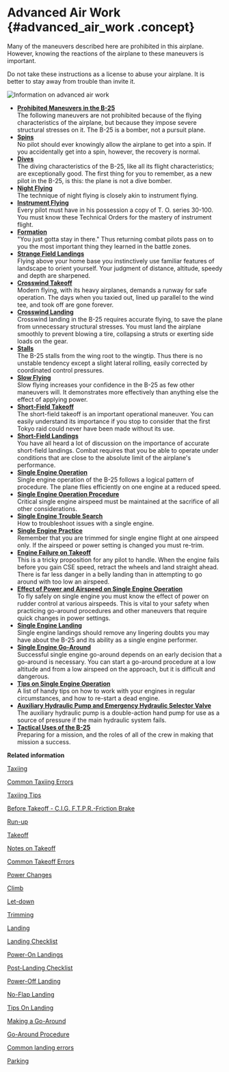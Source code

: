 # Advanced Air Work {#advanced_air_work .concept}

Many of the maneuvers described here are prohibited in this airplane. However, knowing the reactions of the airplane to these maneuvers is important.

Do not take these instructions as a license to abuse your airplane. It is better to stay away from trouble than invite it.

![Information on advanced air work](../images/adv_air_work.png "Advanced air work")

-   **[Prohibited Maneuvers in the B-25](../topics/prohibited_maneuvers_in_the_b_25.md)**  
The following maneuvers are not prohibited because of the flying characteristics of the airplane, but because they impose severe structural stresses on it. The B-25 is a bomber, not a pursuit plane.
-   **[Spins](../topics/spins.md)**  
No pilot should ever knowingly allow the airplane to get into a spin. If you accidentally get into a spin, however, the recovery is normal.
-   **[Dives](../topics/dives.md)**  
The diving characteristics of the B-25, like all its flight characteristics; are exceptionally good. The first thing for you to remember, as a new pilot in the B-25, is this: the plane is not a dive bomber.
-   **[Night Flying](../topics/night_flying.md)**  
The technique of night flying is closely akin to instrument flying.
-   **[Instrument Flying](../topics/instrument_flying.md)**  
Every pilot must have in his possession a copy of T. O. series 30-100. You must know these Technical Orders for the mastery of instrument flight.
-   **[Formation](../topics/formation.md)**  
"You just gotta stay in there." Thus returning combat pilots pass on to you the most important thing they learned in the battle zones.
-   **[Strange Field Landings](../topics/strange_field_landings.md)**  
Flying above your home base you instinctively use familiar features of landscape to orient yourself. Your judgment of distance, altitude, speedy and depth are sharpened.
-   **[Crosswind Takeoff](../topics/crosswind_takeoff.md)**  
Modern flying, with its heavy airplanes, demands a runway for safe operation. The days when you taxied out, lined up parallel to the wind tee, and took off are gone forever.
-   **[Crosswind Landing](../topics/crosswind_landing.md)**  
Crosswind landing in the B-25 requires accurate flying, to save the plane from unnecessary structural stresses. You must land the airplane smoothly to prevent blowing a tire, collapsing a struts or exerting side loads on the gear.
-   **[Stalls](../topics/stalls.md)**  
The B-25 stalls from the wing root to the wingtip. Thus there is no unstable tendency except a slight lateral rolling, easily corrected by coordinated control pressures.
-   **[Slow Flying](../topics/slow_flying.md)**  
Slow flying increases your confidence in the B-25 as few other maneuvers will. It demonstrates more effectively than anything else the effect of applying power.
-   **[Short-Field Takeoff](../topics/short_field_takeoff.md)**  
The short-field takeoff is an important operational maneuver. You can easily understand its importance if you stop to consider that the first Tokyo raid could never have been made without its use.
-   **[Short-Field Landings](../topics/short_field_landings.md)**  
You have all heard a lot of discussion on the importance of accurate short-field landings. Combat requires that you be able to operate under conditions that are close to the absolute limit of the airplane's performance.
-   **[Single Engine Operation](../topics/single_engine_operation.md)**  
Single engine operation of the B-25 follows a logical pattern of procedure. The plane flies efficiently on one engine at a reduced speed.
-   **[Single Engine Operation Procedure](../topics/single_engine_operation_procedure.md)**  
Critical single engine airspeed must be maintained at the sacrifice of all other considerations.
-   **[Single Engine Trouble Search](../topics/single_engine_trouble_search.md)**  
How to troubleshoot issues with a single engine.
-   **[Single Engine Practice](../topics/single_engine_practice.md)**  
Remember that you are trimmed for single engine flight at one airspeed only. If the airspeed or power setting is changed you must re-trim.
-   **[Engine Failure on Takeoff](../topics/engine_failure_on_takeoff.md)**  
This is a tricky proposition for any pilot to handle. When the engine fails before you gain CSE speed, retract the wheels and land straight ahead. There is far less danger in a belly landing than in attempting to go around with too low an airspeed.
-   **[Effect of Power and Airspeed on Single Engine Operation](../topics/effect_of_power_and_airspeed_on_single_engine_operation.md)**  
To fly safely on single engine you must know the effect of power on rudder control at various airspeeds. This is vital to your safety when practicing go-around procedures and other maneuvers that require quick changes in power settings.
-   **[Single Engine Landing](../topics/single_engine_landing.md)**  
Single engine landings should remove any lingering doubts you may have about the B-25 and its ability as a single engine performer.
-   **[Single Engine Go-Around](../topics/single_engine_go_around.md)**  
Successful single engine go-around depends on an early decision that a go-around is necessary. You can start a go-around procedure at a low altitude and from a low airspeed on the approach, but it is difficult and dangerous.
-   **[Tips on Single Engine Operation](../topics/tips_on_single_engine_operation.md)**  
A list of handy tips on how to work with your engines in regular circumstances, and how to re-start a dead engine.
-   **[Auxiliary Hydraulic Pump and Emergency Hydraulic Selector Valve](../topics/auxiliary_hydraulic_pump_and_emergency_hydraulic_selector_valve.md)**  
The auxiliary hydraulic pump is a double-action hand pump for use as a source of pressure if the main hydraulic system fails.
-   **[Tactical Uses of the B-25](../topics/tactical_uses_of_the_b_25.md)**  
Preparing for a mission, and the roles of all of the crew in making that mission a success.

**Related information**  


[Taxiing](../topics/taxiing.md)

[Common Taxiing Errors](../topics/common_taxiing_errors.md)

[Taxiing Tips](../topics/taxiing_tips.md)

[Before Takeoff - C.I.G. F.T.P.R.-Friction Brake](../topics/before_takeoff_c.i.g.f.t.p.r._friction_brake.md)

[Run-up](../topics/run_up.md)

[Takeoff](../topics/takeoff.md)

[Notes on Takeoff](../topics/notes_on_takeoff.md)

[Common Takeoff Errors](../topics/common_takeoff_errors.md)

[Power Changes](../topics/power_changes.md)

[Climb](../topics/climb.md)

[Let-down](../topics/let_down.md)

[Trimming](../topics/trimming.md)

[Landing](../topics/landing.md)

[Landing Checklist](../topics/landing_checklist.md)

[Power-On Landings](../topics/power_on_landings.md)

[Post-Landing Checklist](../topics/post_landing_checklist.md)

[Power-Off Landing](../topics/power_off_landing.md)

[No-Flap Landing](../topics/no_flap_landing.md)

[Tips On Landing](../topics/tips_on_landing.md)

[Making a Go-Around](../topics/making_a_go_around.md)

[Go-Around Procedure](../topics/go_around_procedure.md)

[Common landing errors](../topics/common_landing_errors.md)

[Parking](../topics/parking.md)

